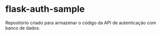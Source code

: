 # flask-auth-sample

Repositório criado para armazenar o código da API de autenticação com banco de dados.
